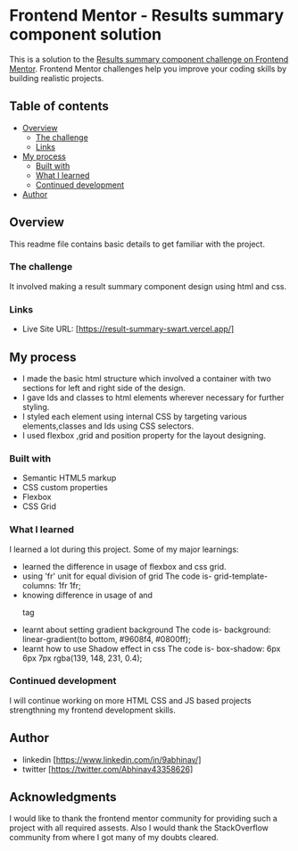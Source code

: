 # Frontend Mentor - Results summary component solution

This is a solution to the [Results summary component challenge on Frontend Mentor](https://www.frontendmentor.io/challenges/results-summary-component-CE_K6s0maV). Frontend Mentor challenges help you improve your coding skills by building realistic projects. 

## Table of contents

- [Overview](#overview)
  - [The challenge](#the-challenge)
  - [Links](#links)
- [My process](#my-process)
  - [Built with](#built-with)
  - [What I learned](#what-i-learned)
  - [Continued development](#continued-development)
- [Author](#author)

## Overview
 This readme file contains basic details to get familiar with the project.

### The challenge
It involved making a result summary component design using html and css.


### Links

- Live Site URL: [https://result-summary-swart.vercel.app/]

## My process
- I made the basic html structure which involved a container with two sections for left and right side of the design.
- I gave Ids and classes to html elements wherever necessary for further styling.
- I styled each element using internal CSS by targeting various elements,classes and Ids using CSS selectors.
- I used flexbox ,grid and position property for the layout designing.

### Built with

- Semantic HTML5 markup
- CSS custom properties
- Flexbox
- CSS Grid

### What I learned

I learned a lot during this project. Some of my major learnings:

- learned the difference in usage of flexbox and css grid.
- using 'fr' unit for equal division of grid
   The code is- grid-template-columns: 1fr 1fr;
- knowing difference in usage of <span> and <p> tag
- learnt about setting gradient background
  The code is- background: linear-gradient(to bottom, #9608f4, #0800ff);
- learnt how to use Shadow effect in css
  The code is- box-shadow: 6px 6px 7px rgba(139, 148, 231, 0.4);
   

### Continued development
I will continue working on more HTML CSS and JS based projects strengthning my frontend development skills.

## Author

- linkedin [https://www.linkedin.com/in/9abhinav/]
- twitter [https://twitter.com/Abhinav43358626]

## Acknowledgments
I would like to thank the frontend mentor community for providing such a project with all required assests.
Also I would thank the StackOverflow community from where I got many of my doubts cleared.
